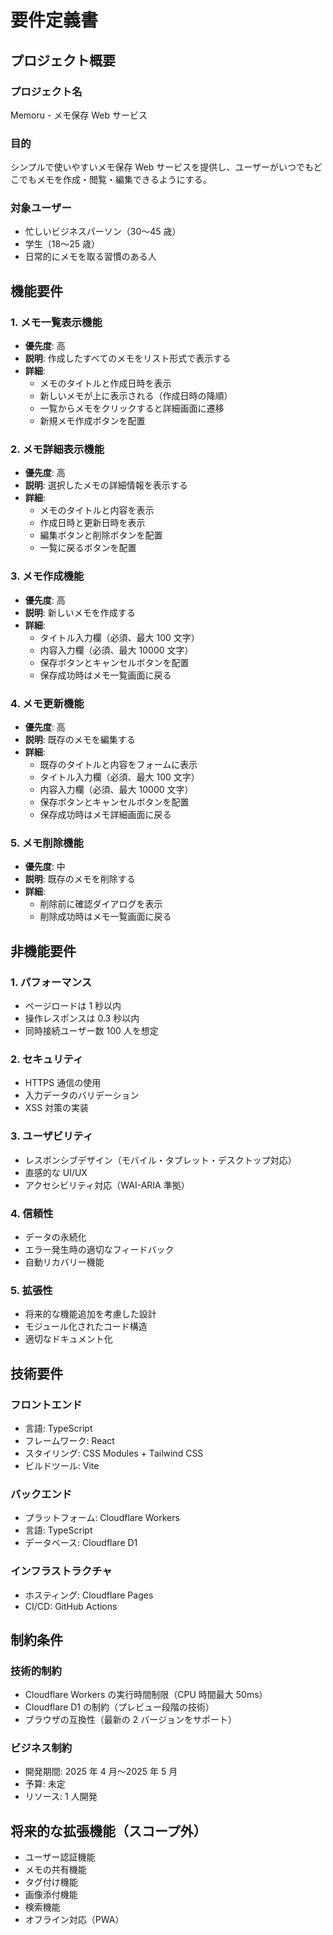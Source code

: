 # 要件定義書

## プロジェクト概要

### プロジェクト名

Memoru - メモ保存 Web サービス

### 目的

シンプルで使いやすいメモ保存 Web サービスを提供し、ユーザーがいつでもどこでもメモを作成・閲覧・編集できるようにする。

### 対象ユーザー

- 忙しいビジネスパーソン（30〜45 歳）
- 学生（18〜25 歳）
- 日常的にメモを取る習慣のある人

## 機能要件

### 1. メモ一覧表示機能

- **優先度**: 高
- **説明**: 作成したすべてのメモをリスト形式で表示する
- **詳細**:
  - メモのタイトルと作成日時を表示
  - 新しいメモが上に表示される（作成日時の降順）
  - 一覧からメモをクリックすると詳細画面に遷移
  - 新規メモ作成ボタンを配置

### 2. メモ詳細表示機能

- **優先度**: 高
- **説明**: 選択したメモの詳細情報を表示する
- **詳細**:
  - メモのタイトルと内容を表示
  - 作成日時と更新日時を表示
  - 編集ボタンと削除ボタンを配置
  - 一覧に戻るボタンを配置

### 3. メモ作成機能

- **優先度**: 高
- **説明**: 新しいメモを作成する
- **詳細**:
  - タイトル入力欄（必須、最大 100 文字）
  - 内容入力欄（必須、最大 10000 文字）
  - 保存ボタンとキャンセルボタンを配置
  - 保存成功時はメモ一覧画面に戻る

### 4. メモ更新機能

- **優先度**: 高
- **説明**: 既存のメモを編集する
- **詳細**:
  - 既存のタイトルと内容をフォームに表示
  - タイトル入力欄（必須、最大 100 文字）
  - 内容入力欄（必須、最大 10000 文字）
  - 保存ボタンとキャンセルボタンを配置
  - 保存成功時はメモ詳細画面に戻る

### 5. メモ削除機能

- **優先度**: 中
- **説明**: 既存のメモを削除する
- **詳細**:
  - 削除前に確認ダイアログを表示
  - 削除成功時はメモ一覧画面に戻る

## 非機能要件

### 1. パフォーマンス

- ページロードは 1 秒以内
- 操作レスポンスは 0.3 秒以内
- 同時接続ユーザー数 100 人を想定

### 2. セキュリティ

- HTTPS 通信の使用
- 入力データのバリデーション
- XSS 対策の実装

### 3. ユーザビリティ

- レスポンシブデザイン（モバイル・タブレット・デスクトップ対応）
- 直感的な UI/UX
- アクセシビリティ対応（WAI-ARIA 準拠）

### 4. 信頼性

- データの永続化
- エラー発生時の適切なフィードバック
- 自動リカバリー機能

### 5. 拡張性

- 将来的な機能追加を考慮した設計
- モジュール化されたコード構造
- 適切なドキュメント化

## 技術要件

### フロントエンド

- 言語: TypeScript
- フレームワーク: React
- スタイリング: CSS Modules + Tailwind CSS
- ビルドツール: Vite

### バックエンド

- プラットフォーム: Cloudflare Workers
- 言語: TypeScript
- データベース: Cloudflare D1

### インフラストラクチャ

- ホスティング: Cloudflare Pages
- CI/CD: GitHub Actions

## 制約条件

### 技術的制約

- Cloudflare Workers の実行時間制限（CPU 時間最大 50ms）
- Cloudflare D1 の制約（プレビュー段階の技術）
- ブラウザの互換性（最新の 2 バージョンをサポート）

### ビジネス制約

- 開発期間: 2025 年 4 月〜2025 年 5 月
- 予算: 未定
- リソース: 1 人開発

## 将来的な拡張機能（スコープ外）

- ユーザー認証機能
- メモの共有機能
- タグ付け機能
- 画像添付機能
- 検索機能
- オフライン対応（PWA）

